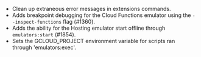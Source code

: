 * Clean up extraneous error messages in extensions commands.
* Adds breakpoint debugging for the Cloud Functions emulator using the `--inspect-functions` flag (#1360).
* Adds the ability for the Hosting emulator start offline through `emulators:start` (#1854).
* Sets the GCLOUD_PROJECT environment variable for scripts ran through 'emulators:exec'.
